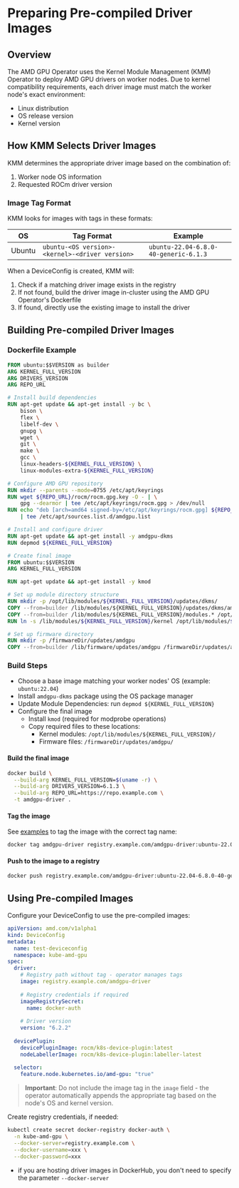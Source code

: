 # Preparing Pre-compiled Driver Images

## Overview

The AMD GPU Operator uses the Kernel Module Management (KMM) Operator to deploy AMD GPU drivers on worker nodes. Due to kernel compatibility requirements, each driver image must match the worker node's exact environment:

- Linux distribution
- OS release version  
- Kernel version

## How KMM Selects Driver Images

KMM determines the appropriate driver image based on the combination of:

1. Worker node OS information
2. Requested ROCm driver version

### Image Tag Format

KMM looks for images with tags in these formats:

| OS | Tag Format | Example |
|----|------------|---------|
| Ubuntu | `ubuntu-<OS version>-<kernel>-<driver version>` | `ubuntu-22.04-6.8.0-40-generic-6.1.3` |

When a DeviceConfig is created, KMM will:

1. Check if a matching driver image exists in the registry
2. If not found, build the driver image in-cluster using the AMD GPU Operator's Dockerfile
3. If found, directly use the existing image to install the driver

## Building Pre-compiled Driver Images

### Dockerfile Example

```dockerfile
FROM ubuntu:$$VERSION as builder
ARG KERNEL_FULL_VERSION
ARG DRIVERS_VERSION
ARG REPO_URL

# Install build dependencies
RUN apt-get update && apt-get install -y bc \
    bison \
    flex \
    libelf-dev \
    gnupg \
    wget \
    git \
    make \
    gcc \
    linux-headers-${KERNEL_FULL_VERSION} \
    linux-modules-extra-${KERNEL_FULL_VERSION}

# Configure AMD GPU repository
RUN mkdir --parents --mode=0755 /etc/apt/keyrings
RUN wget ${REPO_URL}/rocm/rocm.gpg.key -O - | \
    gpg --dearmor | tee /etc/apt/keyrings/rocm.gpg > /dev/null
RUN echo "deb [arch=amd64 signed-by=/etc/apt/keyrings/rocm.gpg] ${REPO_URL}/amdgpu/${DRIVERS_VERSION}/ubuntu $$DRIVER_LABEL main" \
    | tee /etc/apt/sources.list.d/amdgpu.list

# Install and configure driver
RUN apt-get update && apt-get install -y amdgpu-dkms
RUN depmod ${KERNEL_FULL_VERSION}

# Create final image
FROM ubuntu:$$VERSION
ARG KERNEL_FULL_VERSION

RUN apt-get update && apt-get install -y kmod

# Set up module directory structure
RUN mkdir -p /opt/lib/modules/${KERNEL_FULL_VERSION}/updates/dkms/
COPY --from=builder /lib/modules/${KERNEL_FULL_VERSION}/updates/dkms/amd* /opt/lib/modules/${KERNEL_FULL_VERSION}/updates/dkms/
COPY --from=builder /lib/modules/${KERNEL_FULL_VERSION}/modules.* /opt/lib/modules/${KERNEL_FULL_VERSION}/
RUN ln -s /lib/modules/${KERNEL_FULL_VERSION}/kernel /opt/lib/modules/${KERNEL_FULL_VERSION}/kernel

# Set up firmware directory
RUN mkdir -p /firmwareDir/updates/amdgpu
COPY --from=builder /lib/firmware/updates/amdgpu /firmwareDir/updates/amdgpu
```

### Build Steps

- Choose a base image matching your worker nodes' OS (example: `ubuntu:22.04`)
- Install `amdgpu-dkms` package using the OS package manager
- Update Module Dependencies: run `depmod ${KERNEL_FULL_VERSION}`
- Configure the final image
  - Install `kmod` (required for modprobe operations)
  - Copy required files to these locations:
    - Kernel modules: `/opt/lib/modules/${KERNEL_FULL_VERSION}/`
    - Firmware files: `/firmwareDir/updates/amdgpu/`

#### Build the final image

```bash
docker build \
  --build-arg KERNEL_FULL_VERSION=$(uname -r) \
  --build-arg DRIVERS_VERSION=6.1.3 \
  --build-arg REPO_URL=https://repo.example.com \
  -t amdgpu-driver .
```

#### Tag the image

See [examples](#image-tag-format) to tag the image with the correct tag name:

```bash
docker tag amdgpu-driver registry.example.com/amdgpu-driver:ubuntu-22.04-6.8.0-40-generic-6.1.3
```

#### Push to the image to a registry

```bash
docker push registry.example.com/amdgpu-driver:ubuntu-22.04-6.8.0-40-generic-6.1.3
```

## Using Pre-compiled Images

Configure your DeviceConfig to use the pre-compiled images:

```yaml
apiVersion: amd.com/v1alpha1
kind: DeviceConfig
metadata:
  name: test-deviceconfig
  namespace: kube-amd-gpu
spec:
  driver:
    # Registry path without tag - operator manages tags
    image: registry.example.com/amdgpu-driver
    
    # Registry credentials if required
    imageRegistrySecret:
      name: docker-auth
      
    # Driver version
    version: "6.2.2"
    
  devicePlugin:
    devicePluginImage: rocm/k8s-device-plugin:latest
    nodeLabellerImage: rocm/k8s-device-plugin:labeller-latest
    
  selector:
    feature.node.kubernetes.io/amd-gpu: "true"
```

> **Important**: Do not include the image tag in the `image` field - the operator automatically appends the appropriate tag based on the node's OS and kernel version.

Create registry credentials, if needed:

```bash
kubectl create secret docker-registry docker-auth \
  -n kube-amd-gpu \
  --docker-server=registry.example.com \
  --docker-username=xxx \
  --docker-password=xxx
```

- if you are hosting driver images in DockerHub, you don't need to specify the parameter ```--docker-server```
